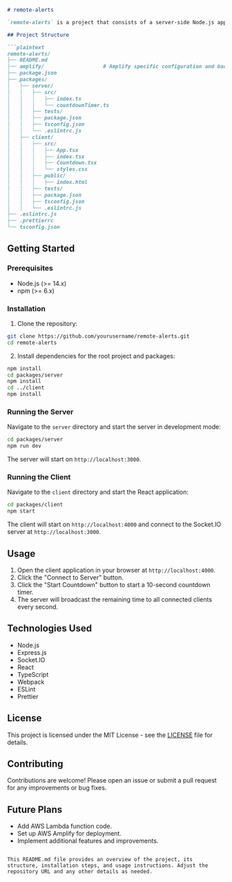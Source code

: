 ```markdown
# remote-alerts

`remote-alerts` is a project that consists of a server-side Node.js application with Socket.IO and Express.js, a client-side React application, and an AWS Lambda function (to be added later). The server establishes connections with clients, handles countdown timer commands, and broadcasts the remaining time to all connected clients.

## Project Structure

```plaintext
remote-alerts/
├── README.md
├── amplify/                   # Amplify specific configuration and backend
├── package.json
├── packages/
│   ├── server/
│   │   ├── src/
│   │   │   ├── index.ts
│   │   │   └── countdownTimer.ts
│   │   ├── tests/
│   │   ├── package.json
│   │   ├── tsconfig.json
│   │   └── .eslintrc.js
│   ├── client/
│   │   ├── src/
│   │   │   ├── App.tsx
│   │   │   ├── index.tsx
│   │   │   ├── Countdown.tsx
│   │   │   └── styles.css
│   │   ├── public/
│   │   │   ├── index.html
│   │   ├── tests/
│   │   ├── package.json
│   │   ├── tsconfig.json
│   │   └── .eslintrc.js
├── .eslintrc.js
├── .prettierrc
└── tsconfig.json
```

## Getting Started

### Prerequisites

- Node.js (>= 14.x)
- npm (>= 6.x)

### Installation

1. Clone the repository:

```bash
git clone https://github.com/yourusername/remote-alerts.git
cd remote-alerts
```

2. Install dependencies for the root project and packages:

```bash
npm install
cd packages/server
npm install
cd ../client
npm install
```

### Running the Server

Navigate to the `server` directory and start the server in development mode:

```bash
cd packages/server
npm run dev
```

The server will start on `http://localhost:3000`.

### Running the Client

Navigate to the `client` directory and start the React application:

```bash
cd packages/client
npm start
```

The client will start on `http://localhost:4000` and connect to the Socket.IO server at `http://localhost:3000`.

## Usage

1. Open the client application in your browser at `http://localhost:4000`.
2. Click the "Connect to Server" button.
3. Click the "Start Countdown" button to start a 10-second countdown timer.
4. The server will broadcast the remaining time to all connected clients every second.

## Technologies Used

- Node.js
- Express.js
- Socket.IO
- React
- TypeScript
- Webpack
- ESLint
- Prettier

## License

This project is licensed under the MIT License - see the [LICENSE](LICENSE) file for details.

## Contributing

Contributions are welcome! Please open an issue or submit a pull request for any improvements or bug fixes.

## Future Plans

- Add AWS Lambda function code.
- Set up AWS Amplify for deployment.
- Implement additional features and improvements.

```

This README.md file provides an overview of the project, its structure, installation steps, and usage instructions. Adjust the repository URL and any other details as needed.
